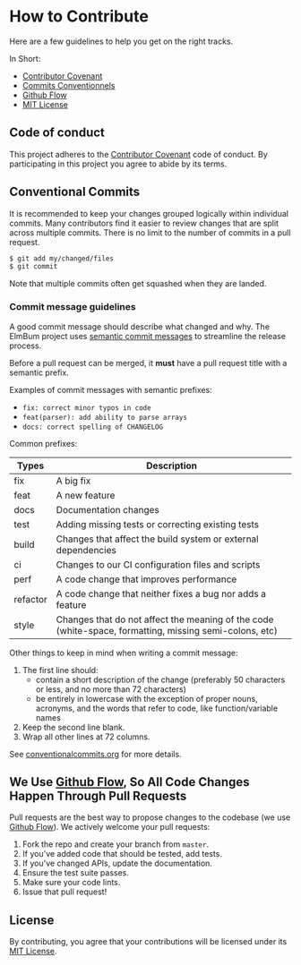 # How to Contribute

Here are a few guidelines to help you get on the right tracks.

In Short:

- [Contributor Covenant](https://www.contributor-covenant.org/)
- [Commits Conventionnels](https://conventionalcommits.org)
- [Github Flow](https://guides.github.com/introduction/flow/index.html)
- [MIT License](LICENSE.md)


## Code of conduct
This project adheres to the [Contributor Covenant](https://www.contributor-covenant.org/) code of conduct. By participating in this project you agree to abide by its terms.

## Conventional Commits 
It is recommended to keep your changes grouped logically within individual
commits. Many contributors find it easier to review changes that are split
across multiple commits. There is no limit to the number of commits in a
pull request.

```sh
$ git add my/changed/files
$ git commit
```

Note that multiple commits often get squashed when they are landed.

### Commit message guidelines
A good commit message should describe what changed and why. The ElmBum project
uses [semantic commit messages](https://conventionalcommits.org/) to streamline
the release process.

Before a pull request can be merged, it **must** have a pull request title with a semantic prefix.

Examples of commit messages with semantic prefixes:

- `fix: correct minor typos in code`
- `feat(parser): add ability to parse arrays`
- `docs: correct spelling of CHANGELOG`

Common prefixes:

| Types         | Description |
| ------------- |-------------|
| fix           | A big fix |
| feat          | A new feature |
| docs          | Documentation changes |
| test          | Adding missing tests or correcting existing tests |
| build         | Changes that affect the build system or external dependencies |
| ci            | Changes to our CI configuration files and scripts |
| perf          | A code change that improves performance |
| refactor      | A code change that neither fixes a bug nor adds a feature |
| style         | Changes that do not affect the meaning of the code (white-space, formatting, missing semi-colons, etc) |

Other things to keep in mind when writing a commit message:

1. The first line should:
   - contain a short description of the change (preferably 50 characters or less,
     and no more than 72 characters)
   - be entirely in lowercase with the exception of proper nouns, acronyms, and
   the words that refer to code, like function/variable names
2. Keep the second line blank.
3. Wrap all other lines at 72 columns.

See [conventionalcommits.org](https://conventionalcommits.org) for more details.


## We Use [Github Flow](https://guides.github.com/introduction/flow/index.html), So All Code Changes Happen Through Pull Requests
Pull requests are the best way to propose changes to the codebase (we use [Github Flow](https://guides.github.com/introduction/flow/index.html)). We actively welcome your pull requests:

1. Fork the repo and create your branch from `master`.
2. If you've added code that should be tested, add tests.
3. If you've changed APIs, update the documentation.
4. Ensure the test suite passes.
5. Make sure your code lints.
6. Issue that pull request!

## License
By contributing, you agree that your contributions will be licensed under its [MIT License](LICENSE).
